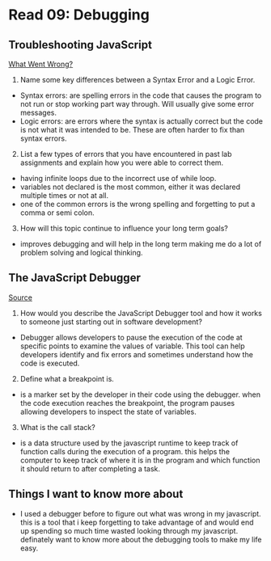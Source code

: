 # Read 09: Debugging

## Troubleshooting JavaScript

[What Went Wrong?](https://developer.mozilla.org/en-US/docs/Learn/JavaScript/First_steps/What_went_wrong)

1. Name some key differences between a Syntax Error and a Logic Error.

- Syntax errors: are spelling errors in the code that causes the program to not run or stop working part way through. Will usually give some error messages.
- Logic errors: are errors where the syntax is actually correct but the code is not what it was intended to be. These are often harder to fix than syntax errors.

2. List a few types of errors that you have encountered in past lab assignments and explain how you were able to correct them.

- having infinite loops due to the incorrect use of while loop.
- variables not declared is the most common, either it was declared multiple times or not at all.
- one of the common errors is the wrong spelling and forgetting to put a comma or semi colon.

3. How will this topic continue to influence your long term goals?

- improves debugging and will help in the long term making me do a lot of problem solving and logical thinking.

## The JavaScript Debugger

[Source](https://developer.mozilla.org/en-US/docs/Learn/Common_questions/Tools_and_setup/What_are_browser_developer_tools#the_javascript_debugger)

1. How would you describe the JavaScript Debugger tool and how it works to someone just starting out in software development?

- Debugger allows developers to pause the execution of the code at specific points to examine the values of variable. This tool can help developers identify and fix errors and sometimes understand how the code is executed.

2. Define what a breakpoint is.

- is a marker set by the developer in their code using the debugger. when the code execution reaches the breakpoint, the program pauses allowing developers to inspect the state of variables.

3. What is the call stack?

- is a data structure used by the javascript runtime to keep track of function calls during the execution of a program. this helps the computer to keep track of where it is in the program and which function it should return to after completing a task.

## Things I want to know more about

- I used a debugger before to figure out what was wrong in my javascript. this is a tool that i keep forgetting to take advantage of and would end up spending so much time wasted looking through my javascript. definately want to know more about the debugging tools to make my life easy.
